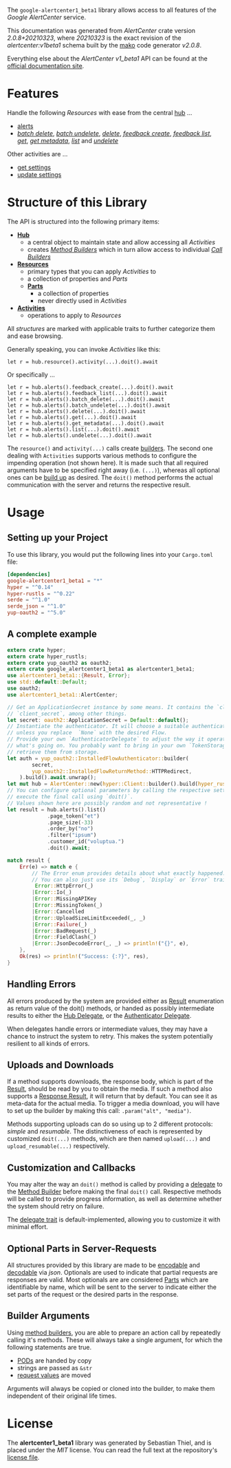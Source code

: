 <!---
DO NOT EDIT !
This file was generated automatically from 'src/mako/api/README.md.mako'
DO NOT EDIT !
-->
The `google-alertcenter1_beta1` library allows access to all features of the *Google AlertCenter* service.

This documentation was generated from *AlertCenter* crate version *2.0.8+20210323*, where *20210323* is the exact revision of the *alertcenter:v1beta1* schema built by the [mako](http://www.makotemplates.org/) code generator *v2.0.8*.

Everything else about the *AlertCenter* *v1_beta1* API can be found at the
[official documentation site](https://developers.google.com/admin-sdk/alertcenter/).
# Features

Handle the following *Resources* with ease from the central [hub](https://docs.rs/google-alertcenter1_beta1/2.0.8+20210323/google_alertcenter1_beta1/AlertCenter) ... 

* [alerts](https://docs.rs/google-alertcenter1_beta1/2.0.8+20210323/google_alertcenter1_beta1/api::Alert)
 * [*batch delete*](https://docs.rs/google-alertcenter1_beta1/2.0.8+20210323/google_alertcenter1_beta1/api::AlertBatchDeleteCall), [*batch undelete*](https://docs.rs/google-alertcenter1_beta1/2.0.8+20210323/google_alertcenter1_beta1/api::AlertBatchUndeleteCall), [*delete*](https://docs.rs/google-alertcenter1_beta1/2.0.8+20210323/google_alertcenter1_beta1/api::AlertDeleteCall), [*feedback create*](https://docs.rs/google-alertcenter1_beta1/2.0.8+20210323/google_alertcenter1_beta1/api::AlertFeedbackCreateCall), [*feedback list*](https://docs.rs/google-alertcenter1_beta1/2.0.8+20210323/google_alertcenter1_beta1/api::AlertFeedbackListCall), [*get*](https://docs.rs/google-alertcenter1_beta1/2.0.8+20210323/google_alertcenter1_beta1/api::AlertGetCall), [*get metadata*](https://docs.rs/google-alertcenter1_beta1/2.0.8+20210323/google_alertcenter1_beta1/api::AlertGetMetadataCall), [*list*](https://docs.rs/google-alertcenter1_beta1/2.0.8+20210323/google_alertcenter1_beta1/api::AlertListCall) and [*undelete*](https://docs.rs/google-alertcenter1_beta1/2.0.8+20210323/google_alertcenter1_beta1/api::AlertUndeleteCall)

Other activities are ...

* [get settings](https://docs.rs/google-alertcenter1_beta1/2.0.8+20210323/google_alertcenter1_beta1/api::MethodGetSettingCall)
* [update settings](https://docs.rs/google-alertcenter1_beta1/2.0.8+20210323/google_alertcenter1_beta1/api::MethodUpdateSettingCall)



# Structure of this Library

The API is structured into the following primary items:

* **[Hub](https://docs.rs/google-alertcenter1_beta1/2.0.8+20210323/google_alertcenter1_beta1/AlertCenter)**
    * a central object to maintain state and allow accessing all *Activities*
    * creates [*Method Builders*](https://docs.rs/google-alertcenter1_beta1/2.0.8+20210323/google_alertcenter1_beta1/client::MethodsBuilder) which in turn
      allow access to individual [*Call Builders*](https://docs.rs/google-alertcenter1_beta1/2.0.8+20210323/google_alertcenter1_beta1/client::CallBuilder)
* **[Resources](https://docs.rs/google-alertcenter1_beta1/2.0.8+20210323/google_alertcenter1_beta1/client::Resource)**
    * primary types that you can apply *Activities* to
    * a collection of properties and *Parts*
    * **[Parts](https://docs.rs/google-alertcenter1_beta1/2.0.8+20210323/google_alertcenter1_beta1/client::Part)**
        * a collection of properties
        * never directly used in *Activities*
* **[Activities](https://docs.rs/google-alertcenter1_beta1/2.0.8+20210323/google_alertcenter1_beta1/client::CallBuilder)**
    * operations to apply to *Resources*

All *structures* are marked with applicable traits to further categorize them and ease browsing.

Generally speaking, you can invoke *Activities* like this:

```Rust,ignore
let r = hub.resource().activity(...).doit().await
```

Or specifically ...

```ignore
let r = hub.alerts().feedback_create(...).doit().await
let r = hub.alerts().feedback_list(...).doit().await
let r = hub.alerts().batch_delete(...).doit().await
let r = hub.alerts().batch_undelete(...).doit().await
let r = hub.alerts().delete(...).doit().await
let r = hub.alerts().get(...).doit().await
let r = hub.alerts().get_metadata(...).doit().await
let r = hub.alerts().list(...).doit().await
let r = hub.alerts().undelete(...).doit().await
```

The `resource()` and `activity(...)` calls create [builders][builder-pattern]. The second one dealing with `Activities` 
supports various methods to configure the impending operation (not shown here). It is made such that all required arguments have to be 
specified right away (i.e. `(...)`), whereas all optional ones can be [build up][builder-pattern] as desired.
The `doit()` method performs the actual communication with the server and returns the respective result.

# Usage

## Setting up your Project

To use this library, you would put the following lines into your `Cargo.toml` file:

```toml
[dependencies]
google-alertcenter1_beta1 = "*"
hyper = "^0.14"
hyper-rustls = "^0.22"
serde = "^1.0"
serde_json = "^1.0"
yup-oauth2 = "^5.0"
```

## A complete example

```Rust
extern crate hyper;
extern crate hyper_rustls;
extern crate yup_oauth2 as oauth2;
extern crate google_alertcenter1_beta1 as alertcenter1_beta1;
use alertcenter1_beta1::{Result, Error};
use std::default::Default;
use oauth2;
use alertcenter1_beta1::AlertCenter;

// Get an ApplicationSecret instance by some means. It contains the `client_id` and 
// `client_secret`, among other things.
let secret: oauth2::ApplicationSecret = Default::default();
// Instantiate the authenticator. It will choose a suitable authentication flow for you, 
// unless you replace  `None` with the desired Flow.
// Provide your own `AuthenticatorDelegate` to adjust the way it operates and get feedback about 
// what's going on. You probably want to bring in your own `TokenStorage` to persist tokens and
// retrieve them from storage.
let auth = yup_oauth2::InstalledFlowAuthenticator::builder(
        secret,
        yup_oauth2::InstalledFlowReturnMethod::HTTPRedirect,
    ).build().await.unwrap();
let mut hub = AlertCenter::new(hyper::Client::builder().build(hyper_rustls::HttpsConnector::with_native_roots()), auth);
// You can configure optional parameters by calling the respective setters at will, and
// execute the final call using `doit()`.
// Values shown here are possibly random and not representative !
let result = hub.alerts().list()
             .page_token("et")
             .page_size(-33)
             .order_by("no")
             .filter("ipsum")
             .customer_id("voluptua.")
             .doit().await;

match result {
    Err(e) => match e {
        // The Error enum provides details about what exactly happened.
        // You can also just use its `Debug`, `Display` or `Error` traits
         Error::HttpError(_)
        |Error::Io(_)
        |Error::MissingAPIKey
        |Error::MissingToken(_)
        |Error::Cancelled
        |Error::UploadSizeLimitExceeded(_, _)
        |Error::Failure(_)
        |Error::BadRequest(_)
        |Error::FieldClash(_)
        |Error::JsonDecodeError(_, _) => println!("{}", e),
    },
    Ok(res) => println!("Success: {:?}", res),
}

```
## Handling Errors

All errors produced by the system are provided either as [Result](https://docs.rs/google-alertcenter1_beta1/2.0.8+20210323/google_alertcenter1_beta1/client::Result) enumeration as return value of
the doit() methods, or handed as possibly intermediate results to either the 
[Hub Delegate](https://docs.rs/google-alertcenter1_beta1/2.0.8+20210323/google_alertcenter1_beta1/client::Delegate), or the [Authenticator Delegate](https://docs.rs/yup-oauth2/*/yup_oauth2/trait.AuthenticatorDelegate.html).

When delegates handle errors or intermediate values, they may have a chance to instruct the system to retry. This 
makes the system potentially resilient to all kinds of errors.

## Uploads and Downloads
If a method supports downloads, the response body, which is part of the [Result](https://docs.rs/google-alertcenter1_beta1/2.0.8+20210323/google_alertcenter1_beta1/client::Result), should be
read by you to obtain the media.
If such a method also supports a [Response Result](https://docs.rs/google-alertcenter1_beta1/2.0.8+20210323/google_alertcenter1_beta1/client::ResponseResult), it will return that by default.
You can see it as meta-data for the actual media. To trigger a media download, you will have to set up the builder by making
this call: `.param("alt", "media")`.

Methods supporting uploads can do so using up to 2 different protocols: 
*simple* and *resumable*. The distinctiveness of each is represented by customized 
`doit(...)` methods, which are then named `upload(...)` and `upload_resumable(...)` respectively.

## Customization and Callbacks

You may alter the way an `doit()` method is called by providing a [delegate](https://docs.rs/google-alertcenter1_beta1/2.0.8+20210323/google_alertcenter1_beta1/client::Delegate) to the 
[Method Builder](https://docs.rs/google-alertcenter1_beta1/2.0.8+20210323/google_alertcenter1_beta1/client::CallBuilder) before making the final `doit()` call. 
Respective methods will be called to provide progress information, as well as determine whether the system should 
retry on failure.

The [delegate trait](https://docs.rs/google-alertcenter1_beta1/2.0.8+20210323/google_alertcenter1_beta1/client::Delegate) is default-implemented, allowing you to customize it with minimal effort.

## Optional Parts in Server-Requests

All structures provided by this library are made to be [encodable](https://docs.rs/google-alertcenter1_beta1/2.0.8+20210323/google_alertcenter1_beta1/client::RequestValue) and 
[decodable](https://docs.rs/google-alertcenter1_beta1/2.0.8+20210323/google_alertcenter1_beta1/client::ResponseResult) via *json*. Optionals are used to indicate that partial requests are responses 
are valid.
Most optionals are are considered [Parts](https://docs.rs/google-alertcenter1_beta1/2.0.8+20210323/google_alertcenter1_beta1/client::Part) which are identifiable by name, which will be sent to 
the server to indicate either the set parts of the request or the desired parts in the response.

## Builder Arguments

Using [method builders](https://docs.rs/google-alertcenter1_beta1/2.0.8+20210323/google_alertcenter1_beta1/client::CallBuilder), you are able to prepare an action call by repeatedly calling it's methods.
These will always take a single argument, for which the following statements are true.

* [PODs][wiki-pod] are handed by copy
* strings are passed as `&str`
* [request values](https://docs.rs/google-alertcenter1_beta1/2.0.8+20210323/google_alertcenter1_beta1/client::RequestValue) are moved

Arguments will always be copied or cloned into the builder, to make them independent of their original life times.

[wiki-pod]: http://en.wikipedia.org/wiki/Plain_old_data_structure
[builder-pattern]: http://en.wikipedia.org/wiki/Builder_pattern
[google-go-api]: https://github.com/google/google-api-go-client

# License
The **alertcenter1_beta1** library was generated by Sebastian Thiel, and is placed 
under the *MIT* license.
You can read the full text at the repository's [license file][repo-license].

[repo-license]: https://github.com/Byron/google-apis-rsblob/main/LICENSE.md
